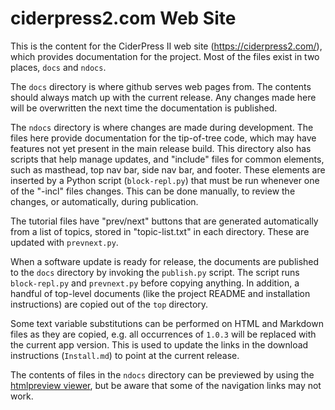 # ciderpress2.com Web Site #

This is the content for the CiderPress II web site (https://ciderpress2.com/),
which provides documentation for the project.  Most of the files exist in two
places, `docs` and `ndocs`.

The `docs` directory is where github serves web pages from.  The contents
should always match up with the current release.  Any changes made here will
be overwritten the next time the documentation is published.

The `ndocs` directory is where changes are made during development.  The
files here provide documentation for the tip-of-tree code, which may have
features not yet present in the main release build.  This directory
also has scripts that help manage updates, and "include" files for common
elements, such as masthead, top nav bar, side nav bar, and footer.  These
elements are inserted by a Python script (`block-repl.py`) that must be
run whenever one of the "-incl" files changes.  This can be done manually,
to review the changes, or automatically, during publication.

The tutorial files have "prev/next" buttons that are generated automatically
from a list of topics, stored in "topic-list.txt" in each directory.  These
are updated with `prevnext.py`.

When a software update is ready for release, the documents are published to
the `docs` directory by invoking the `publish.py` script.  The script runs
`block-repl.py` and `prevnext.py` before copying anything.  In addition, a
handful of top-level documents (like the project README and installation
instructions) are copied out of the `top` directory.

Some text variable substitutions can be performed on HTML and Markdown files
as they are copied, e.g. all occurrences of `1.0.3` will be replaced with
the current app version.  This is used to update the links in the download
instructions (`Install.md`) to point at the current release.

The contents of files in the `ndocs` directory can be previewed by using the
[htmlpreview viewer](https://htmlpreview.github.io/?https://github.com/fadden/ciderpress2/blob/master/ndocs/index.html),
but be aware that some of the navigation links may not work.
